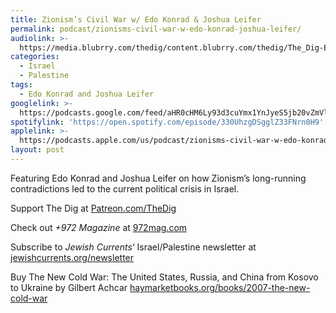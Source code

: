 ```yaml
---
title: Zionism’s Civil War w/ Edo Konrad & Joshua Leifer
permalink: podcast/zionisms-civil-war-w-edo-konrad-joshua-leifer/
audiolink: >-
  https://media.blubrry.com/thedig/content.blubrry.com/thedig/The_Dig-EP_399-Israel.mp3
categories:
  - Israel
  - Palestine
tags:
  - Edo Konrad and Joshua Leifer
googlelink: >-
  https://podcasts.google.com/feed/aHR0cHM6Ly93d3cuYmx1YnJyeS5jb20vZmVlZHMvdGhlZGlnLnhtbA/episode/aHR0cHM6Ly90aGVkaWcuYmx1YnJyeS5uZXQvP3A9MjM4Mg?sa=X&ved=0CAUQkfYCahcKEwi44f7r1b-AAxUAAAAAHQAAAAAQNg
spotifylink: 'https://open.spotify.com/episode/330UhzgDSgglZ33FNrn0H9'
applelink: >-
  https://podcasts.apple.com/us/podcast/zionisms-civil-war-w-edo-konrad-joshua-leifer/id1043245989?i=1000607997821
layout: post
---
```


Featuring Edo Konrad and Joshua Leifer on how Zionism’s long-running contradictions led to the current political crisis in Israel.

Support The Dig at [Patreon.com/TheDig](http://patreon.com/TheDig)

Check out *+972 Magazine* at [972mag.com](http://972mag.com)

Subscribe to *Jewish Currents*‘ Israel/Palestine newsletter at [jewishcurrents.org/newsletter](http://jewishcurrents.org/newsletter)

Buy The New Cold War: The United States, Russia, and China from Kosovo to Ukraine by Gilbert Achcar [haymarketbooks.org/books/2007-the-new-cold-war](http://haymarketbooks.org/books/2007-the-new-cold-war)
